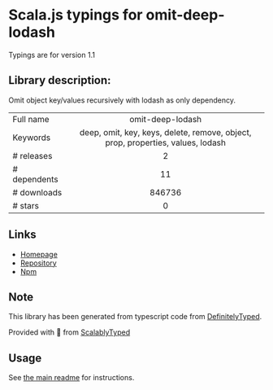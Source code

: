 
# Scala.js typings for omit-deep-lodash

Typings are for version 1.1

## Library description:
Omit object key/values recursively with lodash as only dependency.

|                    |                 |
| ------------------ | :-------------: |
| Full name          | omit-deep-lodash |
| Keywords           | deep, omit, key, keys, delete, remove, object, prop, properties, values, lodash |
| # releases         | 2 |
| # dependents       | 11 |
| # downloads        | 846736 |
| # stars            | 0 |

## Links
- [Homepage](https://github.com/odynvolk/omit-deep-lodash)
- [Repository](https://github.com/odynvolk/omit-deep-lodash)
- [Npm](https://www.npmjs.com/package/omit-deep-lodash)
    


## Note
This library has been generated from typescript code from [DefinitelyTyped](https://definitelytyped.org).

Provided with :purple_heart: from [ScalablyTyped](https://github.com/oyvindberg/ScalablyTyped)

## Usage
See [the main readme](../../readme.md) for instructions.


